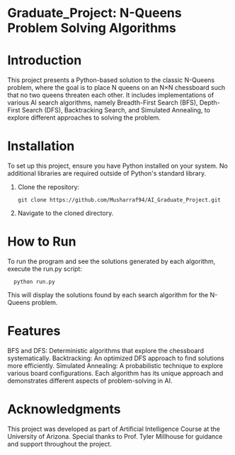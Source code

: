 # Graduate_Project: N-Queens Problem Solving Algorithms
# Introduction
This project presents a Python-based solution to the classic N-Queens problem, where the goal is to place N queens on an N×N chessboard such that no two queens threaten each other. It includes implementations of various AI search algorithms, namely Breadth-First Search (BFS), Depth-First Search (DFS), Backtracking Search, and Simulated Annealing, to explore different approaches to solving the problem.

# Installation
To set up this project, ensure you have Python installed on your system. No additional libraries are required outside of Python's standard library.

1. Clone the repository:

       git clone https://github.com/Musharraf94/AI_Graduate_Project.git
   
2. Navigate to the cloned directory.

# How to Run
To run the program and see the solutions generated by each algorithm, execute the run.py script:

      python run.py
   
This will display the solutions found by each search algorithm for the N-Queens problem.

# Features
BFS and DFS: Deterministic algorithms that explore the chessboard systematically.
Backtracking: An optimized DFS approach to find solutions more efficiently.
Simulated Annealing: A probabilistic technique to explore various board configurations.
Each algorithm has its unique approach and demonstrates different aspects of problem-solving in AI.

# Acknowledgments
This project was developed as part of Artificial Intelligence Course at the University of Arizona. Special thanks to Prof. Tyler Millhouse for guidance and support throughout the project.

